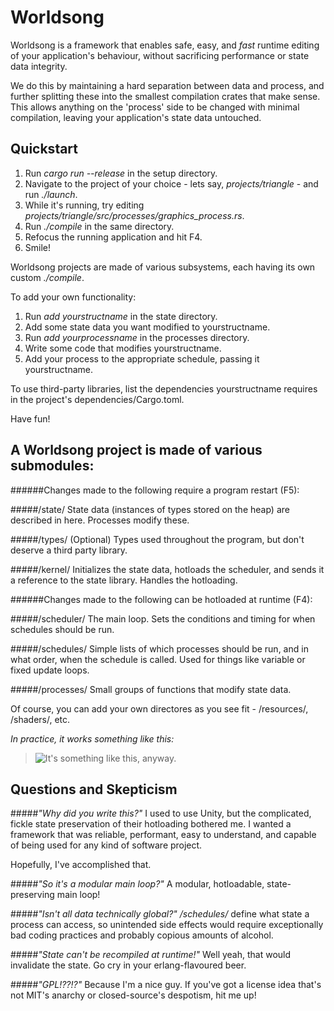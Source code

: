 
Worldsong
=========

Worldsong is a framework that enables safe, easy, and _fast_ runtime editing of your application's behaviour, without sacrificing performance or state data integrity. 

We do this by maintaining a hard separation between data and process, and further splitting these into the smallest compilation crates that make sense. This allows anything on the 'process' side to be changed with minimal compilation, leaving your application's state data untouched.

Quickstart
----------

1. Run _cargo run --release_ in the setup directory.
2. Navigate to the project of your choice - lets say, _projects/triangle_ - and run _./launch_.
3. While it's running, try editing _projects/triangle/src/processes/graphics_process.rs_.
4. Run _./compile_ in the same directory.
5. Refocus the running application and hit F4.
6. Smile!

Worldsong projects are made of various subsystems, each having its own custom _./compile_.

To add your own functionality:

1. Run _add yourstructname_ in the state directory.
2. Add some state data you want modified to yourstructname.
3. Run _add yourprocessname_ in the processes directory.
4. Write some code that modifies yourstructname.
5. Add your process to the appropriate schedule, passing it yourstructname.

To use third-party libraries, list the dependencies yourstructname requires in the project's dependencies/Cargo.toml.

Have fun!


A Worldsong project is made of various submodules:
--------------------------------------------------

######Changes made to the following require a program restart (F5):

#####/state/
State data (instances of types stored on the heap) are described in here. Processes modify these.

#####/types/ (Optional)
Types used throughout the program, but don't deserve a third party library.

#####/kernel/
Initializes the state data, hotloads the scheduler, and sends it a reference to the state library. Handles the hotloading.

######Changes made to the following can be hotloaded at runtime (F4):

#####/scheduler/
The main loop. Sets the conditions and timing for when schedules should be run.

#####/schedules/
Simple lists of which processes should be run, and in what order, when the schedule is called. Used for things like variable or fixed update loops.

#####/processes/
Small groups of functions that modify state data.

Of course, you can add your own directores as you see fit - /resources/, /shaders/, etc.

*In practice, it works something like this:*

>![It's something like this, anyway.](http://i.imgur.com/Rac2pZq.png)


Questions and Skepticism
------------------------

#####*"Why did you write this?"*
I used to use Unity, but the complicated, fickle state preservation of their hotloading bothered me. I wanted a framework that was reliable, performant, easy to understand, and capable of being used for any kind of software project. 

Hopefully, I've accomplished that.

#####*"So it's a modular main loop?"*
A modular, hotloadable, state-preserving main loop!

#####*"Isn't all data technically global?"*
_/schedules/_ define what state a process can access, so unintended side effects would require exceptionally bad coding practices and probably copious amounts of alcohol.

#####*"State can't be recompiled at runtime!"*
Well yeah, that would invalidate the state. Go cry in your erlang-flavoured beer.

#####*"GPL!??!?"*
Because I'm a nice guy. If you've got a license idea that's not MIT's anarchy or closed-source's despotism, hit me up!


